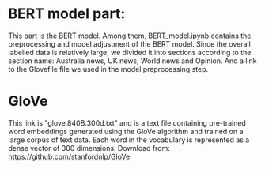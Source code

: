 # BERT model part: 
This part is the BERT model. Among them, BERT_model.ipynb contains the preprocessing and model adjustment of the BERT model. 
Since the overall labelled data is relatively large, we divided it into sections according to the section name: 
Australia news, UK news, World news and Opinion. 
And a link to the Glovefile file we used in the model preprocessing step.
# GloVe
This link is "glove.840B.300d.txt" and is a text file containing pre-trained word embeddings 
generated using the GloVe algorithm and trained on a large corpus of text data. 
Each word in the vocabulary is represented as a dense vector of 300 dimensions.
Download from: https://github.com/stanfordnlp/GloVe
